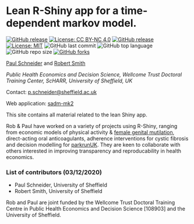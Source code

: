 # Lean R-Shiny app for a time-dependent markov model.


[![GitHub release](https://img.shields.io/badge/R-HEDS-green)](https://img.shields.io/badge/R-hello-green)
[![License: CC BY-NC 4.0](https://licensebuttons.net/l/by-nc/4.0/80x15.png)](https://creativecommons.org/licenses/by-nc/4.0/)
[![GitHub release](https://img.shields.io/badge/R-HEDS-green)](https://img.shields.io/badge/R-hello-green)
[![License: MIT](https://img.shields.io/badge/License-MIT-yellow.svg)](https://opensource.org/licenses/MIT)
![GitHub last commit](https://img.shields.io/github/last-commit/bitowaqr/sadm-mk2-demo?color=red&style=plastic)
![GitHub top language](https://img.shields.io/github/languages/top/bitowaqr/sadm-mk2-demo?style=plastic)
![GitHub repo size](https://img.shields.io/github/repo-size/bitowaqr/sadm-mk2-demo?style=plastic)
[![GitHub forks](https://img.shields.io/github/forks/bitowaqr/sadm-mk2-demo?style=social&label=Fork&maxAge=2592000)](https://GitHub.com/bitowaqr/sadm-mk2-demo/network/)

[Paul Schneider](https://www.sheffield.ac.uk/scharr/staff-pgrs/studentprofiles/paulschneider) and [Robert Smith](https://www.linkedin.com/in/robert-smith-53b28438)

*Public Health Economics and Decision Science, Wellcome Trust Doctoral Training Center, ScHARR, University of Sheffield, UK*

Contact:   p.schneider@sheffield.ac.uk

Web application: [sadm-mk2](https://darkpeakanalytics.shinyapps.io/sadm-mk2/)

This site contains all material related to the lean Shiny app.

Rob & Paul have worked on a variety of projects using R-Shiny, ranging from economic models of physical activity & [female genital mutilation](https://srhr.org/fgmcost/cost-calculator/), direct-acting oral anticoagulants, adherence interventions for cystic fibrosis and decision modelling for [parkrunUK](http://iol-map.shef.ac.uk/). They are keen to collaborate with others interested in improving transparency and reproducability in health economics. 

### List of contributors (03/12/2020)
- Paul Schneider, University of Sheffield
- Robert Smith, University of Sheffield

Rob and Paul are joint funded by the Wellcome Trust Doctoral Training Centre in Public Health Economics and Decision Science [108903] and the University of Sheffield.
